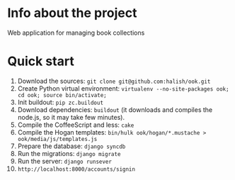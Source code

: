 Info about the project
======================

Web application for managing book collections

Quick start
===========

1. Download the sources: `git clone git@github.com:halish/ook.git`
2. Create Python virtual environment: `virtualenv --no-site-packages ook; cd ook; source bin/activate;`
3. Init buildout: `pip zc.buildout`
4. Download dependencies: `buildout` (it downloads and compiles the node.js, so it may take few minutes).
5. Compile the CoffeeScript and less: `cake`
6. Compile the Hogan templates: `bin/hulk ook/hogan/*.mustache > ook/media/js/templates.js`
7. Prepare the database: `django syncdb`
8. Run the migrations: `django migrate`
9. Run the server: `django runsever`
10. `http://localhost:8000/accounts/signin`
